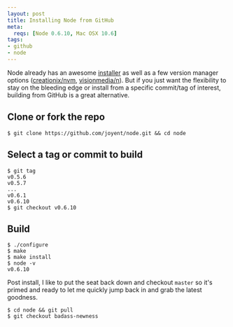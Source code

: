 ```yaml
---
layout: post
title: Installing Node from GitHub
meta:
  reqs: [Node 0.6.10, Mac OSX 10.6]
tags:
- github
- node
---
```


Node already has an awesome [installer](http://nodejs.org) as well as a
few version manager options
([creationix/nvm](https://github.com/creationix/nvm/),
[visionmedia/n](https://github.com/visionmedia/n/)). But if you just
want the flexibility to stay on the bleeding edge or install from a
specific commit/tag of interest, building from GitHub is a great
alternative.

<!-- more -->

## Clone or fork the repo

```text
$ git clone https://github.com/joyent/node.git && cd node
```

## Select a tag or commit to build

```text
$ git tag
v0.5.6
v0.5.7
...
v0.6.1
v0.6.10
$ git checkout v0.6.10
```

## Build

```text
$ ./configure
$ make
$ make install
$ node -v
v0.6.10
```

Post install, I like to put the seat back down and checkout `master` so
it's primed and ready to let me quickly jump back in and grab the latest
goodness.

```text
$ cd node && git pull
$ git checkout badass-newness
```

